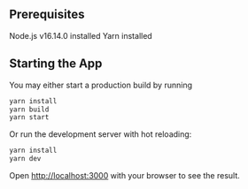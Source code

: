 ## Prerequisites

Node.js v16.14.0 installed
Yarn installed

## Starting the App

You may either start a production build by running
```bash
yarn install
yarn build
yarn start
```

Or run the development server with hot reloading:

```bash
yarn install
yarn dev
```

Open [http://localhost:3000](http://localhost:3000) with your browser to see the result.

